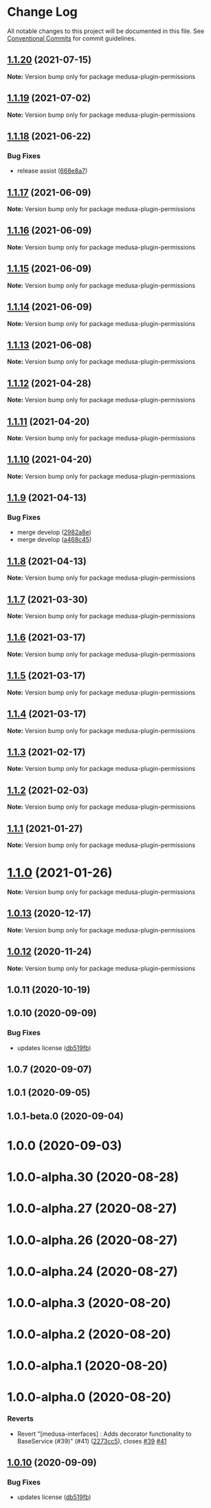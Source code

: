 # Change Log

All notable changes to this project will be documented in this file.
See [Conventional Commits](https://conventionalcommits.org) for commit guidelines.

## [1.1.20](https://github.com/medusajs/medusa/compare/medusa-plugin-permissions@1.1.19...medusa-plugin-permissions@1.1.20) (2021-07-15)

**Note:** Version bump only for package medusa-plugin-permissions





## [1.1.19](https://github.com/medusajs/medusa/compare/medusa-plugin-permissions@1.1.18...medusa-plugin-permissions@1.1.19) (2021-07-02)

**Note:** Version bump only for package medusa-plugin-permissions





## [1.1.18](https://github.com/medusajs/medusa/compare/medusa-plugin-permissions@1.1.17...medusa-plugin-permissions@1.1.18) (2021-06-22)


### Bug Fixes

* release assist ([668e8a7](https://github.com/medusajs/medusa/commit/668e8a740200847fc2a41c91d2979097f1392532))





## [1.1.17](https://github.com/medusajs/medusa/compare/medusa-plugin-permissions@1.1.16...medusa-plugin-permissions@1.1.17) (2021-06-09)

**Note:** Version bump only for package medusa-plugin-permissions





## [1.1.16](https://github.com/medusajs/medusa/compare/medusa-plugin-permissions@1.1.15...medusa-plugin-permissions@1.1.16) (2021-06-09)

**Note:** Version bump only for package medusa-plugin-permissions





## [1.1.15](https://github.com/medusajs/medusa/compare/medusa-plugin-permissions@1.1.14...medusa-plugin-permissions@1.1.15) (2021-06-09)

**Note:** Version bump only for package medusa-plugin-permissions





## [1.1.14](https://github.com/medusajs/medusa/compare/medusa-plugin-permissions@1.1.13...medusa-plugin-permissions@1.1.14) (2021-06-09)

**Note:** Version bump only for package medusa-plugin-permissions





## [1.1.13](https://github.com/medusajs/medusa/compare/medusa-plugin-permissions@1.1.12...medusa-plugin-permissions@1.1.13) (2021-06-08)

**Note:** Version bump only for package medusa-plugin-permissions





## [1.1.12](https://github.com/medusajs/medusa/compare/medusa-plugin-permissions@1.1.9...medusa-plugin-permissions@1.1.12) (2021-04-28)

**Note:** Version bump only for package medusa-plugin-permissions





## [1.1.11](https://github.com/medusajs/medusa/compare/medusa-plugin-permissions@1.1.10...medusa-plugin-permissions@1.1.11) (2021-04-20)

**Note:** Version bump only for package medusa-plugin-permissions





## [1.1.10](https://github.com/medusajs/medusa/compare/medusa-plugin-permissions@1.1.9...medusa-plugin-permissions@1.1.10) (2021-04-20)

**Note:** Version bump only for package medusa-plugin-permissions





## [1.1.9](https://github.com/medusajs/medusa/compare/medusa-plugin-permissions@1.1.8...medusa-plugin-permissions@1.1.9) (2021-04-13)


### Bug Fixes

* merge develop ([2982a8e](https://github.com/medusajs/medusa/commit/2982a8e682e90beb4549d969d9d3b04d78a46a2d))
* merge develop ([a468c45](https://github.com/medusajs/medusa/commit/a468c451e82c68f41b5005a2e480057f6124aaa6))





## [1.1.8](https://github.com/medusajs/medusa/compare/medusa-plugin-permissions@1.1.7...medusa-plugin-permissions@1.1.8) (2021-04-13)

**Note:** Version bump only for package medusa-plugin-permissions





## [1.1.7](https://github.com/medusajs/medusa/compare/medusa-plugin-permissions@1.1.6...medusa-plugin-permissions@1.1.7) (2021-03-30)

**Note:** Version bump only for package medusa-plugin-permissions





## [1.1.6](https://github.com/medusajs/medusa/compare/medusa-plugin-permissions@1.1.5...medusa-plugin-permissions@1.1.6) (2021-03-17)

**Note:** Version bump only for package medusa-plugin-permissions





## [1.1.5](https://github.com/medusajs/medusa/compare/medusa-plugin-permissions@1.1.3...medusa-plugin-permissions@1.1.5) (2021-03-17)

**Note:** Version bump only for package medusa-plugin-permissions





## [1.1.4](https://github.com/medusajs/medusa/compare/medusa-plugin-permissions@1.1.3...medusa-plugin-permissions@1.1.4) (2021-03-17)

**Note:** Version bump only for package medusa-plugin-permissions





## [1.1.3](https://github.com/medusajs/medusa/compare/medusa-plugin-permissions@1.1.2...medusa-plugin-permissions@1.1.3) (2021-02-17)

**Note:** Version bump only for package medusa-plugin-permissions





## [1.1.2](https://github.com/medusajs/medusa/compare/medusa-plugin-permissions@1.1.1...medusa-plugin-permissions@1.1.2) (2021-02-03)

**Note:** Version bump only for package medusa-plugin-permissions





## [1.1.1](https://github.com/medusajs/medusa/compare/medusa-plugin-permissions@1.1.0...medusa-plugin-permissions@1.1.1) (2021-01-27)

**Note:** Version bump only for package medusa-plugin-permissions





# [1.1.0](https://github.com/medusajs/medusa/compare/medusa-plugin-permissions@1.0.13...medusa-plugin-permissions@1.1.0) (2021-01-26)

**Note:** Version bump only for package medusa-plugin-permissions





## [1.0.13](https://github.com/medusajs/medusa/compare/medusa-plugin-permissions@1.0.12...medusa-plugin-permissions@1.0.13) (2020-12-17)

**Note:** Version bump only for package medusa-plugin-permissions





## [1.0.12](https://github.com/medusajs/medusa/compare/medusa-plugin-permissions@1.0.11...medusa-plugin-permissions@1.0.12) (2020-11-24)

**Note:** Version bump only for package medusa-plugin-permissions





## 1.0.11 (2020-10-19)



## 1.0.10 (2020-09-09)


### Bug Fixes

* updates license ([db519fb](https://github.com/medusajs/medusa/commit/db519fbaa6f8ad02c19cbecba5d4f28ba1ee81aa))



## 1.0.7 (2020-09-07)



## 1.0.1 (2020-09-05)



## 1.0.1-beta.0 (2020-09-04)



# 1.0.0 (2020-09-03)



# 1.0.0-alpha.30 (2020-08-28)



# 1.0.0-alpha.27 (2020-08-27)



# 1.0.0-alpha.26 (2020-08-27)



# 1.0.0-alpha.24 (2020-08-27)



# 1.0.0-alpha.3 (2020-08-20)



# 1.0.0-alpha.2 (2020-08-20)



# 1.0.0-alpha.1 (2020-08-20)



# 1.0.0-alpha.0 (2020-08-20)


### Reverts

* Revert "[medusa-interfaces] : Adds decorator functionality to BaseService (#39)" (#41) ([2273cc5](https://github.com/medusajs/medusa/commit/2273cc519ad4d6ae16157173aba3955d16745e1d)), closes [#39](https://github.com/medusajs/medusa/issues/39) [#41](https://github.com/medusajs/medusa/issues/41)





## [1.0.10](https://github.com/medusajs/medusa/compare/v1.0.9...v1.0.10) (2020-09-09)


### Bug Fixes

* updates license ([db519fb](https://github.com/medusajs/medusa/commit/db519fbaa6f8ad02c19cbecba5d4f28ba1ee81aa))
